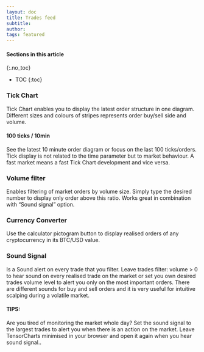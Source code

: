 ```yaml
---
layout: doc
title: Trades feed
subtitle: 
author:
tags: featured
---
```


#### Sections in this article
{:.no_toc}
* TOC
{:toc}

### Tick Chart
Tick Chart enables you to display the latest order structure in one diagram. Different sizes and colours of stripes represents order buy/sell side and volume.

#### 100 ticks / 10min
See the latest 10 minute order diagram or focus on the last 100 ticks/orders. Tick display is not related to the time parameter but to market behaviour. A fast market means a fast Tick Chart development and vice versa.

### Volume filter
Enables filtering of market orders by volume size. Simply type the desired number to display only order above this ratio. Works great in combination with “Sound signal” option.

### Currency Converter
Use the calculator pictogram button to display realised orders of any cryptocurrency in its BTC/USD value.

### Sound Signal
Is a Sound alert on every trade that you filter. Leave trades filter: volume > 0 to hear sound on every realised trade on the market or set you own desired trades volume level to alert you only on the most important orders. There are different sounds for buy and sell orders and it is very useful for intuitive scalping during a volatile market. 


<div class="summary-box">
<h4>TIPS:</h4>
<p>Are you tired of monitoring the market whole day? Set the sound signal to the largest trades to alert you when there is an action on the market. Leave TensorCharts minimised in your browser and open it again when you hear sound signal..</p>
<ul>
</ul>
</div>



